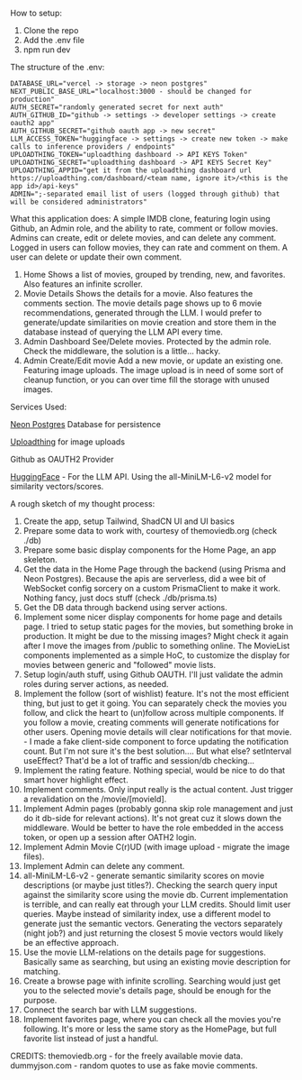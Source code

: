 How to setup:
   1. Clone the repo
   2. Add the .env file
   3. npm run dev

The structure of the .env:
```
DATABASE_URL="vercel -> storage -> neon postgres"
NEXT_PUBLIC_BASE_URL="localhost:3000 - should be changed for production"
AUTH_SECRET="randomly generated secret for next auth"
AUTH_GITHUB_ID="github -> settings -> developer settings -> create oauth2 app"
AUTH_GITHUB_SECRET="github oauth app -> new secret"
LLM_ACCESS_TOKEN="huggingface -> settings -> create new token -> make calls to inference providers / endpoints"
UPLOADTHING_TOKEN="uploadthing dashboard -> API KEYS Token"
UPLOADTHING_SECRET="uploadthing dashboard -> API KEYS Secret Key"
UPLOADTHING_APPID="get it from the uploadthing dashboard url https://uploadthing.com/dashboard/<team name, ignore it>/<this is the app id>/api-keys"
ADMIN=";-separated email list of users (logged through github) that will be considered administrators"
```


What this application does:
A simple IMDB clone, featuring login using Github, an Admin role, and the ability to rate, comment or follow movies.
Admins can create, edit or delete movies, and can delete any comment.
Logged in users can follow movies, they can rate and comment on them. A user can delete or update their own comment.

1. Home
   Shows a list of movies, grouped by trending, new, and favorites. Also features an infinite scroller.
2. Movie Details
   Shows the details for a movie. Also features the comments section.
   The movie details page shows up to 6 movie recommendations, generated through the LLM. I would prefer to generate/update similarities on movie creation and store them in the database instead of querying the LLM API every time.
3. Admin Dashboard
   See/Delete movies. Protected by the admin role. Check the middleware, the solution is a little... hacky.
4. Admin Create/Edit movie
   Add a new movie, or update an existing one. Featuring image uploads. The image upload is in need of some sort of cleanup function, or you can over time fill the storage with unused images.

Services Used:

[Neon Postgres](https://console.neon.tech) Database for persistence

[Uploadthing](https://uploadthing.com) for image uploads

Github as OAUTH2 Provider

[HuggingFace](https://huggingface.co/) - For the LLM API. Using the all-MiniLM-L6-v2 model for similarity vectors/scores.

A rough sketch of my thought process:

1.  Create the app, setup Tailwind, ShadCN UI and UI basics
2.  Prepare some data to work with, courtesy of themoviedb.org (check ./db)
3.  Prepare some basic display components for the Home Page, an app skeleton.
4.  Get the data in the Home Page through the backend (using Prisma and Neon Postgres). Because the apis are serverless, did a wee bit of WebSocket config sorcery on a custom PrismaClient to make it work. Nothing fancy, just docs stuff (check ./db/prisma.ts)
5.  Get the DB data through backend using server actions.
6.  Implement some nicer display components for home page and details page. I tried to setup static pages for the movies, but something broke in production. It might be due to the missing images? Might check it again after I move the images from /public to something online. The MovieList components implemented as a simple HoC, to customize the display for movies between generic and "followed" movie lists.
7.  Setup login/auth stuff, using Github OAUTH. I'll just validate the admin roles during server actions, as needed.
8.  Implement the follow (sort of wishlist) feature. It's not the most efficient thing, but just to get it going. You can separately check the movies you follow, and click the heart to (un)follow across multiple components. If you follow a movie, creating comments will generate notifications for other users. Opening movie details will clear notifications for that movie. - I made a fake client-side component to force updating the notification count. But I'm not sure it's the best solution.... But what else? setInterval useEffect? That'd be a lot of traffic and session/db checking...
9.  Implement the rating feature. Nothing special, would be nice to do that smart hover highlight effect.
10. Implement comments. Only input really is the actual content. Just trigger a revalidation on the /movie/\[movieId].
11. Implement Admin pages (probably gonna skip role management and just do it db-side for relevant actions). It's not great cuz it slows down the middleware. Would be better to have the role embedded in the access token, or open up a session after OATH2 login.
12. Implement Admin Movie C(r)UD (with image upload - migrate the image files).
13. Implement Admin can delete any comment.
14. all-MiniLM-L6-v2 - generate semantic similarity scores on movie descriptions (or maybe just titles?). Checking the search query input against the similarity score using the movie db. Current implementation is terrible, and can really eat through your LLM credits. Should limit user queries. Maybe instead of similarity index, use a different model to generate just the
    semantic vectors. Generating the vectors separately (night job?) and just returning the closest 5 movie vectors would likely be an effective approach.
15. Use the movie LLM-relations on the details page for suggestions. Basically same as searching, but using an existing movie description for matching.
16. Create a browse page with infinite scrolling. Searching would just get you to the selected movie's details page, should be enough for the purpose.
17. Connect the search bar with LLM suggestions.
18. Implement favorites page, where you can check all the movies you're following. It's more or less the same story as the HomePage, but full favorite list instead of just a handful.

CREDITS:
themoviedb.org - for the freely available movie data.
dummyjson.com - random quotes to use as fake movie comments.
